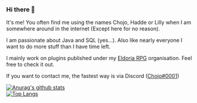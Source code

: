 ### Hi there 👋

It's me! You often find me using the names Chojo, Hadde or Lilly when I am somewhere around in the internet (Except here for no reason).

I am passionate about Java and SQL (yes...). Also like nearly everyone I want to do more stuff than I have time left.

I mainly work on plugins published under my [Eldoria RPG](https://github.com/eldoriarpg) organisation. Feel free to check it out.

If you want to contact me, the fastest way is via Discord ([Chojo#0001](https://discordapp.com/users/214347948316819456/))

[![Anurag's github stats](https://github-readme-stats.vercel.app/api?username=RainbowDashLabs&show_icons=true&count_private=true&theme=radical)](https://github.com/anuraghazra/github-readme-stats)\
[![Top Langs](https://github-readme-stats.vercel.app/api/top-langs/?username=RainbowDashLabs&theme=radical)](https://github.com/anuraghazra/github-readme-stats)
